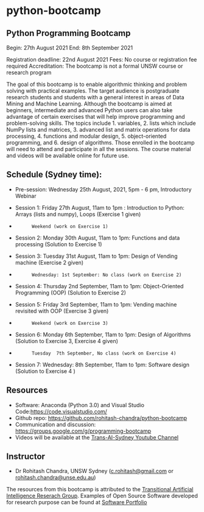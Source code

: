 # python-bootcamp
## Python Programming Bootcamp


Begin: 27th August 2021
End: 8th September 2021

Registration deadline: 22nd August 2021
Fees: No course or registration fee required
Accreditation: The bootcamp is not a formal UNSW course or research program 


The goal of this bootcamp is to enable algorithmic thinking and problem solving with practical examples.  The target audience is postgraduate research students and students with a general interest in areas of Data Mining and Machine Learning. Although the bootcamp is aimed at beginners, intermediate and advanced Python users can also take advantage of certain exercises that will help improve programming and problem-solving skills. The topics include 1. variables, 2.  lists which include NumPy lists and matrices, 3. advanced list and matrix operations for data processing, 4. functions and modular design, 5. object-oriented programming, and 6. design of algorithms. Those enrolled in the bootcamp will need to attend and participate in all the sessions. The course material and videos will be available online for future use.

## Schedule (Sydney time): 

* Pre-session: Wednesday 25th August, 2021,  5pm - 6 pm, Introductory Webinar

* Session 1: Friday 27th August, 11am to 1pm : Introduction to Python: Arrays (lists and numpy), Loops  (Exercise 1 given)
* 			Weekend (work on Exercise 1)
* Session 2:  Monday 30th August, 11am to 1pm: Functions and data processing (Solution to Exercise 1)
* Session 3:  Tuesday 31st August, 11am to 1pm:  Design of Vending machine   (Exercise 2 given)
* 			Wednesday: 1st September: No class (work on Exercise 2)
* Session 4: Thursday  2nd September, 11am to 1pm: Object-Oriented Programming (OOP)  (Solution to Exercise 2)
* Session 5:  Friday 3rd September, 11am to 1pm:   Vending machine revisited with OOP (Exercise 3 given)
* 			Weekend (work on Exercise 3)
* Session 6: Monday 6th September, 11am to 1pm:  Design of Algorithms (Solution to Exercise 3, Exercise 4 given)
* 			Tuesday  7th September, No class (work on Exercise 4)
* Session 7: Wednesday: 8th September, 11am to 1pm:   Software design (Solution to  Exercise 4 )

## Resources
* Software: Anaconda (Python 3.0) and Visual Studio Code:https://code.visualstudio.com/
* Github repo: https://github.com/rohitash-chandra/python-bootcamp
* Communication and discussion: https://groups.google.com/g/programming-bootcamp
* Videos will be available at the [Trans-AI-Sydney Youtube Channel](https://www.youtube.com/channel/UCE2LfEGUhHdZIM1gfQqXthw)

## Instructor
* Dr Rohitash Chandra, UNSW Sydney (c.rohitash@gmail.com or rohitash.chandra@unse.edu.au)

The resources from this bootcamp is attributed to the [Transitional Artificial Intelligence Reserach Group](https://trans-ai.github.io/). Examples of Open Source Software developed for research purpose can be found at [Software Portfolio](https://rohitash-chandra.github.io/portfolio/)
